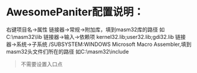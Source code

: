 # AwesomePaniter配置说明：

右键项目名->属性
链接器->常规->附加库，填到masm32库的路径 如C:\masm32\lib
链接器->输入->依赖项  kernel32.lib;user32.lib;gdi32.lib
链接器->系统->子系统 /SUBSYSTEM:WINDOWS
Microsoft Macro Assembler,填到masm32头文件们所在的路径 如C:\masm32\include

> 不需要设置入口点

